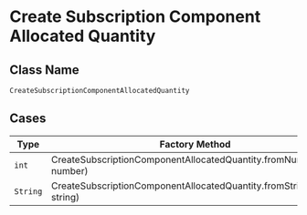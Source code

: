
# Create Subscription Component Allocated Quantity

## Class Name

`CreateSubscriptionComponentAllocatedQuantity`

## Cases

| Type | Factory Method |
|  --- | --- |
| `int` | CreateSubscriptionComponentAllocatedQuantity.fromNumber(int number) |
| `String` | CreateSubscriptionComponentAllocatedQuantity.fromString(String string) |

